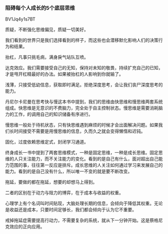 ### 阻碍每个人成长的5个底层思维

BV1Jq4y1s7BT

质疑，不断强化思维偏见，质疑一切美好。

我们看到的世界只是我们选择看到的样子，而这些也会潜移默化影响人们的决策行为和结果。

抬杠，凡事只挑毛病，满身戾气站队互喷。

达克效应。我们需要接受自己的无知，保持对未知的敬畏，持续扩充自己的已知，才是甩开杠精最好的办法。如果被抬杠的人影响到你就输了。

浅薄，只接受低幼信息，获取即时满足。拒绝深度思考，会让我们丧尸深度思考的能力。

丹尼尔卡尼曼在思考快与慢这本书中提到，我们的思维由快思维和慢思维两套系统组成。快思维是无意识的不费脑力，完全处于自主控制状态。慢思维是需要消耗脑力的工作，的调用自己的知识储备有序进行。

慢思维一般处于待机状态，只有快思维遇到麻烦的时候才会出面解决问题。如果我们长时间接受不需要是用慢思维的信息，久而久之就会变得懒惰和迟钝。

固化，过度依赖思维定式，封闭学习通道。

终身成长一书中提到了两套思维模式，一种是固定思维，一种是成长思维。固定思维的人只关注能力，而不关注能力的变化。看到的是自己有什么，面对超出自己能力范围的事，往往第一反应是排斥。成长思维的人关注如何通过学习来发展自己的能力。看到的是自己没有什么，所以唯一不变的就是要不断改变。

拖延，要做的都在拖延，想要的却想马上得到。

二者的区别在于动力与阻力的博弈，在于成本与收益的权重。

心理学上有个名词叫时间贴现，大脑处理长期的信息，会倾向于降低其权重。无论是收益还是成本，只要时间足够长，我们都会倾向于认为它不重要。

戒掉拖延症需要提高行动力，不需要复杂的系统，就从下一分钟开始。这是蔡格尼克效应的正向应用。
